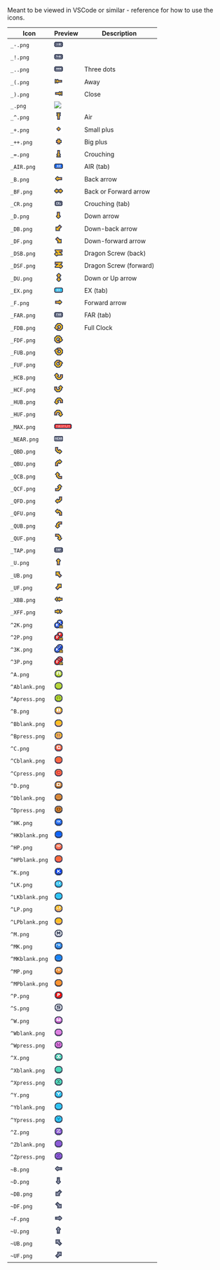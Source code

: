 Meant to be viewed in VSCode or similar - reference for how to use the icons.

| Icon           | Preview                      | Description            |
| -------------- | ---------------------------- | ---------------------- |
| `_-.png`       | <img src="./icons/_-.png" />         |                        |
| `_!.png`       | <img src="./icons/_!.png" />         |                        |
| `_..png`       | <img src="./icons/_..png" />         | Three dots             |
| `_(.png`       | <img src="./icons/_%28.png" />       | Away                   |
| `_).png`       | <img src="./icons/_%29.png" />       | Close                  |
| `_.png`        | <img src="./icons/_%69.png" />       |                        |
| `_^.png`       | <img src="./icons/_%5E.png" />       | Air                    |
| `_+.png`       | <img src="./icons/_+.png" />         | Small plus             |
| `_++.png`      | <img src="./icons/_++.png" />        | Big plus               |
| `_=.png`       | <img src="./icons/_=.png" />         | Crouching              |
| `_AIR.png`     | <img src="./icons/_AIR.png" />       | AIR (tab)              |
| `_B.png`       | <img src="./icons/_B.png" />         | Back arrow             |
| `_BF.png`      | <img src="./icons/_BF.png" />        | Back or Forward arrow  |
| `_CR.png`      | <img src="./icons/_CR.png" />        | Crouching (tab)        |
| `_D.png`       | <img src="./icons/_D.png" />         | Down arrow             |
| `_DB.png`      | <img src="./icons/_DB.png" />        | Down-back arrow        |
| `_DF.png`      | <img src="./icons/_DF.png" />        | Down-forward arrow     |
| `_DSB.png`     | <img src="./icons/_DSB.png" />       | Dragon Screw (back)    |
| `_DSF.png`     | <img src="./icons/_DSF.png" />       | Dragon Screw (forward) |
| `_DU.png`      | <img src="./icons/_DU.png" />        | Down or Up arrow       |
| `_EX.png`      | <img src="./icons/_EX.png" />        | EX (tab)               |
| `_F.png`       | <img src="./icons/_F.png" />         | Forward arrow          |
| `_FAR.png`     | <img src="./icons/_FAR.png" />       | FAR (tab)              |
| `_FDB.png`     | <img src="./icons/_FDB.png" />       | Full Clock             |
| `_FDF.png`     | <img src="./icons/_FDF.png" />       |                        |
| `_FUB.png`     | <img src="./icons/_FUB.png" />       |                        |
| `_FUF.png`     | <img src="./icons/_FUF.png" />       |                        |
| `_HCB.png`     | <img src="./icons/_HCB.png" />       |                        |
| `_HCF.png`     | <img src="./icons/_HCF.png" />       |                        |
| `_HUB.png`     | <img src="./icons/_HUB.png" />       |                        |
| `_HUF.png`     | <img src="./icons/_HUF.png" />       |                        |
| `_MAX.png`     | <img src="./icons/_MAX.png" />       |                        |
| `_NEAR.png`    | <img src="./icons/_NEAR.png" />      |                        |
| `_QBD.png`     | <img src="./icons/_QBD.png" />       |                        |
| `_QBU.png`     | <img src="./icons/_QBU.png" />       |                        |
| `_QCB.png`     | <img src="./icons/_QCB.png" />       |                        |
| `_QCF.png`     | <img src="./icons/_QCF.png" />       |                        |
| `_QFD.png`     | <img src="./icons/_QFD.png" />       |                        |
| `_QFU.png`     | <img src="./icons/_QFU.png" />       |                        |
| `_QUB.png`     | <img src="./icons/_QUB.png" />       |                        |
| `_QUF.png`     | <img src="./icons/_QUF.png" />       |                        |
| `_TAP.png`     | <img src="./icons/_TAP.png" />       |                        |
| `_U.png`       | <img src="./icons/_U.png" />         |                        |
| `_UB.png`      | <img src="./icons/_UB.png" />        |                        |
| `_UF.png`      | <img src="./icons/_UF.png" />        |                        |
| `_XBB.png`     | <img src="./icons/_XBB.png" />       |                        |
| `_XFF.png`     | <img src="./icons/_XFF.png" />       |                        |
| `^2K.png`      | <img src="./icons/%5E2K.png" />      |                        |
| `^2P.png`      | <img src="./icons/%5E2P.png" />      |                        |
| `^3K.png`      | <img src="./icons/%5E3K.png" />      |                        |
| `^3P.png`      | <img src="./icons/%5E3P.png" />      |                        |
| `^A.png`       | <img src="./icons/%5EA.png" />       |                        |
| `^Ablank.png`  | <img src="./icons/%5EAblank.png" />  |                        |
| `^Apress.png`  | <img src="./icons/%5EAPress.png" />  |                        |
| `^B.png`       | <img src="./icons/%5EB.png" />       |                        |
| `^Bblank.png`  | <img src="./icons/%5EBBlank.png" />  |                        |
| `^Bpress.png`  | <img src="./icons/%5EBPress.png" />  |                        |
| `^C.png`       | <img src="./icons/%5EC.png" />       |                        |
| `^Cblank.png`  | <img src="./icons/%5ECBlank.png" />  |                        |
| `^Cpress.png`  | <img src="./icons/%5ECPress.png" />  |                        |
| `^D.png`       | <img src="./icons/%5ED.png" />       |                        |
| `^Dblank.png`  | <img src="./icons/%5EDBlank.png" />  |                        |
| `^Dpress.png`  | <img src="./icons/%5EDPress.png" />  |                        |
| `^HK.png`      | <img src="./icons/%5EHK.png" />      |                        |
| `^HKblank.png` | <img src="./icons/%5EHKBlank.png" /> |                        |
| `^HP.png`      | <img src="./icons/%5EHP.png" />      |                        |
| `^HPblank.png` | <img src="./icons/%5EHPBlank.png" /> |                        |
| `^K.png`       | <img src="./icons/%5EK.png" />       |                        |
| `^LK.png`      | <img src="./icons/%5ELK.png" />      |                        |
| `^LKblank.png` | <img src="./icons/%5ELKBlank.png" /> |                        |
| `^LP.png`      | <img src="./icons/%5ELP.png" />      |                        |
| `^LPblank.png` | <img src="./icons/%5ELPBlank.png" /> |                        |
| `^M.png`       | <img src="./icons/%5EM.png" />       |                        |
| `^MK.png`      | <img src="./icons/%5EMK.png" />      |                        |
| `^MKblank.png` | <img src="./icons/%5EMKBlank.png" /> |                        |
| `^MP.png`      | <img src="./icons/%5EMP.png" />      |                        |
| `^MPblank.png` | <img src="./icons/%5EMPBlank.png" /> |                        |
| `^P.png`       | <img src="./icons/%5EP.png" />       |                        |
| `^S.png`       | <img src="./icons/%5ES.png" />       |                        |
| `^W.png`       | <img src="./icons/%5EW.png" />       |                        |
| `^Wblank.png`  | <img src="./icons/%5EWBlank.png" />  |                        |
| `^Wpress.png`  | <img src="./icons/%5EWPress.png" />  |                        |
| `^X.png`       | <img src="./icons/%5EX.png" />       |                        |
| `^Xblank.png`  | <img src="./icons/%5EXBlank.png" />  |                        |
| `^Xpress.png`  | <img src="./icons/%5EXPress.png" />  |                        |
| `^Y.png`       | <img src="./icons/%5EY.png" />       |                        |
| `^Yblank.png`  | <img src="./icons/%5EYBlank.png" />  |                        |
| `^Ypress.png`  | <img src="./icons/%5EYPress.png" />  |                        |
| `^Z.png`       | <img src="./icons/%5EZ.png" />       |                        |
| `^Zblank.png`  | <img src="./icons/%5EZBlank.png" />  |                        |
| `^Zpress.png`  | <img src="./icons/%5EZPress.png" />  |                        |
| `~B.png`       | <img src="./icons/~B.png" />         |                        |
| `~D.png`       | <img src="./icons/~D.png" />         |                        |
| `~DB.png`      | <img src="./icons/~DB.png" />        |                        |
| `~DF.png`      | <img src="./icons/~DF.png" />        |                        |
| `~F.png`       | <img src="./icons/~F.png" />         |                        |
| `~U.png`       | <img src="./icons/~U.png" />         |                        |
| `~UB.png`      | <img src="./icons/~UB.png" />        |                        |
| `~UF.png`      | <img src="./icons/~UF.png" />        |                        |

